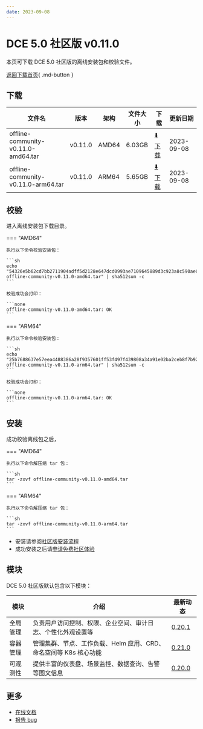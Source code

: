 ```yaml
---
date: 2023-09-08
---
```


# DCE 5.0 社区版 v0.11.0

本页可下载 DCE 5.0 社区版的离线安装包和校验文件。

[返回下载首页](../index.md){ .md-button }

## 下载

| 文件名                      | 版本    | 架构 | 文件大小 | 下载         | 更新日期   |
| -------------------------- | ------- | --- | ------- | ---------- | -------- |
| offline-community-v0.11.0-amd64.tar | v0.11.0 | AMD64 | 6.03GB | [:arrow_down: 下载](https://qiniu-download-public.daocloud.io/DaoCloud_Enterprise/dce5/offline-community-v0.11.0-amd64.tar) | 2023-09-08 |
| offline-community-v0.11.0-arm64.tar | v0.11.0 | ARM64 | 5.65GB | [:arrow_down: 下载](https://qiniu-download-public.daocloud.io/DaoCloud_Enterprise/dce5/offline-community-v0.11.0-arm64.tar) | 2023-09-08 |

## 校验

进入离线安装包下载目录。

=== "AMD64"

    执行以下命令校验安装包：

    ```sh
    echo "54326e5b62cd7bb2711904adff5d2128e647dcd0993ae7109645889d3c923a8c590ae6d1623a85e846e9a0acf7f0149936c686a1544f7b933d4444b33916d876  offline-community-v0.11.0-amd64.tar" | sha512sum -c
    ```

    校验成功会打印：

    ```none
    offline-community-v0.11.0-amd64.tar: OK
    ```

=== "ARM64"

    执行以下命令校验安装包：

    ```sh
    echo "25b7688637e57eea4488386a28f9357601ff53f497f439808a34a91e02ba2ceb8f7b92a74fd7184602efdb853e81472f8de7b53a04f9a93903f0131a4acac1be  offline-community-v0.11.0-arm64.tar" | sha512sum -c
    ```

    校验成功会打印：

    ```none
    offline-community-v0.11.0-arm64.tar: OK
    ```

## 安装

成功校验离线包之后，

=== "AMD64"

    执行以下命令解压缩 tar 包：

    ```sh
    tar -zxvf offline-community-v0.11.0-amd64.tar
    ```

=== "ARM64"

    执行以下命令解压缩 tar 包：

    ```sh
    tar -zxvf offline-community-v0.11.0-arm64.tar
    ```

- 安装请参阅[社区版安装流程](../../install/community/k8s/online.md#_2)
- 成功安装之后请[申请免费社区体验](../../dce/license0.md)

## 模块

DCE 5.0 社区版默认包含以下模块：

| 模块     | 介绍            | 最新动态         |
| -------- | -------------- | --------------- |
| 全局管理 | 负责用户访问控制、权限、企业空间、审计日志、个性化外观设置等      | [0.20.1](../../ghippo/intro/release-notes.md#0201) |
| 容器管理 | 管理集群、节点、工作负载、Helm 应用、CRD、命名空间等 K8s 核心功能 | [0.21.0](../../kpanda/intro/release-notes.md#0210) |
| 可观测性 | 提供丰富的仪表盘、场景监控、数据查询、告警等图文信息              | [0.20.0](../../insight/intro/releasenote.md#0200)  |

## 更多

- [在线文档](../../dce/index.md)
- [报告 bug](https://github.com/DaoCloud/DaoCloud-docs/issues)
